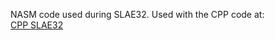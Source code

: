 NASM code used during SLAE32.  Used with the CPP code at:  
[CPP SLAE32](https://github.com/brokenscripts/hub/tree/main/cpp/SLAE32)  
